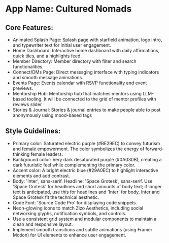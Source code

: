 # **App Name**: Cultured Nomads

## Core Features:

- Animated Splash Page: Splash page with starfield animation, logo intro, and typewriter text for initial user engagement.
- Home Dashboard: Interactive home dashboard with daily affirmations, quick tiles, and a highlights feed.
- Member Directory: Member directory with filter and search functionalities.
- Connect/DMs Page: Direct messaging interface with typing indicators and smooth message animations.
- Events Page: Events calendar with RSVP functionality and event previews.
- Mentorship Hub: Mentorship hub that matches mentors using LLM-based tooling. It will be connected to the grid of mentor profiles with reviews slider
- Stories & Journal: Stories & journal entries to make people able to post anonymously using mood-based tags

## Style Guidelines:

- Primary color: Saturated electric purple (#BE29EC) to convey futurism and female empowerment. The color symbolizes the energy of forward-thinking female leaders.
- Background color: Very dark desaturated purple (#0A030B), creating a dark futuristic feel while complementing the primary color.
- Accent color: A bright electric blue (#29A0EC) to highlight interactive elements and add contrast.
- Body: 'Inter', sans-serif. Headline: 'Space Grotesk', sans-serif. Use 'Space Grotesk' for headlines and short amounts of body text; if longer text is anticipated, use this for headlines and 'Inter' for body. Inter and Space Grotesk fit the technical aesthetic.
- Code Font: 'Source Code Pro' for displaying code snippets.
- Neon-glowing icons to match Zizo Aesthetics, including social networking glyphs, notification symbols, and controls.
- Use a consistent grid system and modular components to maintain a clean and responsive layout.
- Implement smooth transitions and subtle animations (using Framer Motion) for UI elements to enhance user engagement.